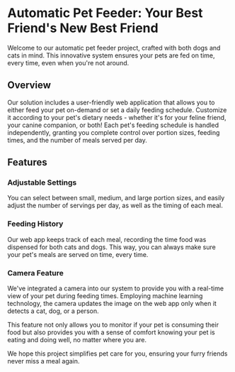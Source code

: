 # Automatic Pet Feeder: Your Best Friend's New Best Friend

Welcome to our automatic pet feeder project, crafted with both dogs and cats in mind. This innovative system ensures your pets are fed on time, every time, even when you're not around.

## Overview

Our solution includes a user-friendly web application that allows you to either feed your pet on-demand or set a daily feeding schedule. Customize it according to your pet's dietary needs - whether it's for your feline friend, your canine companion, or both! Each pet's feeding schedule is handled independently, granting you complete control over portion sizes, feeding times, and the number of meals served per day.

## Features

### Adjustable Settings

You can select between small, medium, and large portion sizes, and easily adjust the number of servings per day, as well as the timing of each meal.

### Feeding History

Our web app keeps track of each meal, recording the time food was dispensed for both cats and dogs. This way, you can always make sure your pet's meals are served on time, every time.

### Camera Feature

We've integrated a camera into our system to provide you with a real-time view of your pet during feeding times. Employing machine learning technology, the camera updates the image on the web app only when it detects a cat, dog, or a person.

This feature not only allows you to monitor if your pet is consuming their food but also provides you with a sense of comfort knowing your pet is eating and doing well, no matter where you are.

We hope this project simplifies pet care for you, ensuring your furry friends never miss a meal again.
